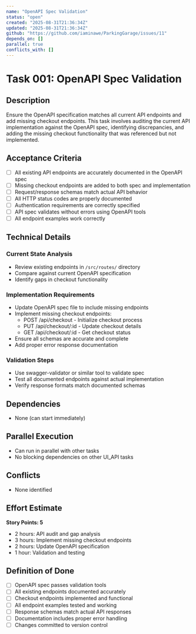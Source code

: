 ```yaml
---
name: "OpenAPI Spec Validation"
status: "open"
created: "2025-08-31T21:36:34Z"
updated: "2025-08-31T21:36:34Z"
github: "https://github.com/iaminawe/ParkingGarage/issues/11"
depends_on: []
parallel: true
conflicts_with: []
---
```


# Task 001: OpenAPI Spec Validation

## Description

Ensure the OpenAPI specification matches all current API endpoints and add missing checkout endpoints. This task involves auditing the current API implementation against the OpenAPI spec, identifying discrepancies, and adding the missing checkout functionality that was referenced but not implemented.

## Acceptance Criteria

- [ ] All existing API endpoints are accurately documented in the OpenAPI spec
- [ ] Missing checkout endpoints are added to both spec and implementation
- [ ] Request/response schemas match actual API behavior
- [ ] All HTTP status codes are properly documented
- [ ] Authentication requirements are correctly specified
- [ ] API spec validates without errors using OpenAPI tools
- [ ] All endpoint examples work correctly

## Technical Details

### Current State Analysis
- Review existing endpoints in `/src/routes/` directory
- Compare against current OpenAPI specification
- Identify gaps in checkout functionality

### Implementation Requirements
- Update OpenAPI spec file to include missing endpoints
- Implement missing checkout endpoints:
  - POST /api/checkout - Initialize checkout process
  - PUT /api/checkout/:id - Update checkout details
  - GET /api/checkout/:id - Get checkout status
- Ensure all schemas are accurate and complete
- Add proper error response documentation

### Validation Steps
- Use swagger-validator or similar tool to validate spec
- Test all documented endpoints against actual implementation
- Verify response formats match documented schemas

## Dependencies

- None (can start immediately)

## Parallel Execution

- Can run in parallel with other tasks
- No blocking dependencies on other UI_API tasks

## Conflicts

- None identified

## Effort Estimate

**Story Points: 5**
- 2 hours: API audit and gap analysis
- 3 hours: Implement missing checkout endpoints
- 2 hours: Update OpenAPI specification
- 1 hour: Validation and testing

## Definition of Done

- [ ] OpenAPI spec passes validation tools
- [ ] All existing endpoints documented accurately
- [ ] Checkout endpoints implemented and functional
- [ ] All endpoint examples tested and working
- [ ] Response schemas match actual API responses
- [ ] Documentation includes proper error handling
- [ ] Changes committed to version control